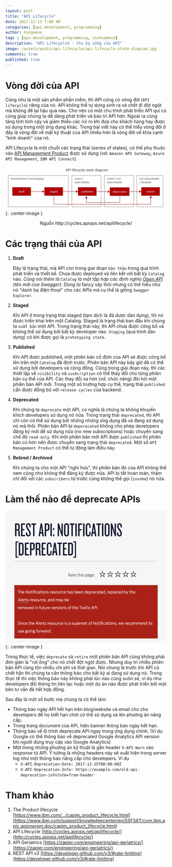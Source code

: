 ```yaml
---
layout: post
title: "API Lifecycle"
date: 2017-11-13 7:00 AM
categories: [api-development, programming]
author: hungneox
tags : [api-development, programming, vietnamese]
description: "API Lifecyelce - Chu kỳ sống của API"
image: /assets/posts/api-lifecycle/api-lifecycle-state-diagram.jpg
comments: true
published: true
---
```


# Vòng đời của API

Cũng như là một sản phẩm phần mềm, thì API cũng có vòng đời (`API lifecycle`) riêng của nó. API không thể tự dưng sinh ra và chết đi đột ngột mà không để lại hậu quả nào. Cho nên có một chu trình phát triển API qui củ cũng giúp chúng ta dễ dàng phát triển và bảo trì API hơn. Ngoài ra cũng tăng tính tính cậy và giảm thiểu các rủi ro khi đưa cho khách hàng hay được sử dụng trong một ứng dụng khác. Trong bài viết này có thể hiểu vòng đời ở đây là vòng đời về mặt kỹ thuật của API nhiều hơn là vòng đời về khía cạnh "kinh doanh" của nó.

API Lifecycle là một chuỗi các trạng thái (series of states), có thể phụ thuộc vào [API Management Product](https://en.wikipedia.org/wiki/API_management) được sử dụng (vd: `Amazon API Gateway`, `Azure API Management`, `IBM API Connect`).

!["API lifecycle diagram"](/assets/posts/api-lifecycle/api-lifecycle-state-diagram.jpg){: .center-image }
<center>Nguồn http://cycles.apiops.net/apilifecycle/</center>

# Các trạng thái của API

1. **Draft**

    Đây là trạng thái, mà API còn trong giai đoạn `bản thảo` trong quá trình phát triển và thiết kế. Chưa được deployed và liên kết với bất kỳ `Catalog` nào. 
    _Cũng nói thêm là `Catalog` là một tập hợp các định nghĩa [Open API](https://www.openapis.org/) (tên mới của Swagger)._ Dùng từ fancy vậy thôi nhưng có thể hiểu như nó "danh bạ điện thoại" cho các APIs mà cụ thể là giống `Swagger Explorer`.

2. **Staged**

    Khi API ở trong trạng thái staged (tạm dịch là đã dược dàn dựng), thì nó được triển khai trên một Catalog. Staged là trạng thái ban đầu khi chúng ta `xuất bản` một API. Trong trạng thái này, thì API chưa được công bố và không thể sử dụng bởi bất kỳ developer nào. `Staging` (quá trình dàn dựng) có khi được gọi là `prototyping state`.

3. **Published**

    Khi API được published, một phiên bản cố định của API sẽ được công bố lên trên một `Catalog` đã định trước. Phiên bản API này bây giờ đã có thể sử dụng bởi developers và cộng đồng. Cũng trong giai đoạn này, thì các thiết lập về `visibility` và `susbcription` có thể thay đổi cho từng phiên bản cụ thể của API. Các thay đổi xa hơn (vd: chức năng) đòi hỏi một phiên bản API mới. Trong một số trường hợp cụ thể, trạng thái `published` cần được đồng bộ với `release cycles` của backend.

4. **Deprecated**

    Khi chúng ta `deprecate` một API, có nghĩa là chúng ta không khuyến khích developers sử dụng nó nữa. Trong trạng thái `deprecated`, thì API chỉ còn có thể sử dụng bởi những những ứng dụng đã và đang sử dụng nó mà thôi. Phiên bản API bị `deperecated` không cho phép developers đăng ký mới để sử dụng nữa (no new subscriptions) hoặc chuyển sang chế độ `read-only`. Khi một phiên bản mới API được `published` thì phiên bản cũ hơn nên được chuyển sang trạng thái `deprecated`. Một số `API Management Product` có thể tự động làm điều này.

5. **Retired / Archived**

    Khi chúng ta cho một API "nghỉ hưu", thì phiên bản đó của API không thể xem cũng như không thể đăng ký được nữa. API bị tắt hoàn toàn, thậm chí đối với các `subscribers` từ trước cũng không thể gọi (`invoke`) nó nữa.

# Làm thế nào để deprecate APIs

!["Twilio API"](/assets/posts/api-lifecycle/twilio-api-deprecation.png){: .center-image }

Trong thực tế, việc `deprecate` và `retire` một phiên bản API cũng không phải đơn giản là "rút ống" cho nó chết đột ngột được. Nhưng duy trì nhiều phiên bản API cũng tốn nhiều chi phí và thời gian. Nói chung là trước khi API cũ chết hẳn thì chúng ta cần thông báo cho bất kỳ ai đang sử dụng nó. Trong thực tế thì việc thông báo này không phải lúc nào cũng suôn sẻ, ví dụ như developers đổi thông tin liên lạc hoặc một dự án nào được phát triển bởi một bên tư vấn đã hết hợp đồng.

Sau đây là một số bước mà chúng ta có thể làm:
- Thông báo ngày API hết hạn trên blog/website và email cho cho developers để họ biết hạn chót có thể sử dụng và lên phương án nâng cấp.
- Trong trang document của API, hiện banner thông báo ngày hết hạn.
- Thông báo về lộ trình deprecate API ngay trong ứng dụng chính. (Ví dụ Google có thể thông báo về deprecated Google Analytics API version khi người dùng truy cập vào Google Analytics)
- Một trong những phương án kỹ thuật là gắn header `X-API-Warn` vào response từ API. Ý tưởng là những headers này sẽ xuất hiện trong server log như một thông báo nâng cấp cho developers. Ví dụ
    - `X-API-Deprecation-Date: 2017-12-25T00:00:00Z`
    - `X-API-Deprecation-Info: https://example.com/old-api-deprecation-info?utm=from-header`

# Tham khảo 

1. The Product lifecycle [https://www.ibm.com/.../capim_product_lifecycle.html](https://www.ibm.com/support/knowledgecenter/en/SSFS6T/com.ibm.apic.apionprem.doc/capim_product_lifecycle.html)
2. API Lifecycle [http://cycles.apiops.net/apilifecycle/](http://cycles.apiops.net/apilifecycle/)
3. API Geriatrics [https://zapier.com/engineering/api-geriatrics/](https://zapier.com/engineering/api-geriatrics/)
4. REST API v3 [https://developer.github.com/v3/#rate-limiting](https://developer.github.com/v3/#rate-limiting)